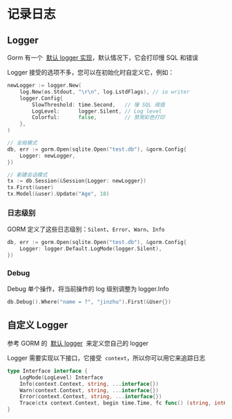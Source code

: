 # 记录日志

## Logger

Gorm 有一个  [默认 logger 实现](https://github.com/go-gorm/gorm/blob/master/logger/logger.go)，默认情况下，它会打印慢 SQL 和错误

Logger 接受的选项不多，您可以在初始化时自定义它，例如：

```go
newLogger := logger.New(
    log.New(os.Stdout, "\r\n", log.LstdFlags), // io writer
    logger.Config{
        SlowThreshold: time.Second,   // 慢 SQL 阈值
        LogLevel:      logger.Silent, // Log level
        Colorful:      false,         // 禁用彩色打印
    },
)

// 全局模式
db, err := gorm.Open(sqlite.Open("test.db"), &gorm.Config{
    Logger: newLogger,
})

// 新建会话模式
tx := db.Session(&Session{Logger: newLogger})
tx.First(&user)
tx.Model(&user).Update("Age", 18)
```

### 日志级别

GORM 定义了这些日志级别：`Silent`、`Error`、`Warn`、`Info`

```go
db, err := gorm.Open(sqlite.Open("test.db"), &gorm.Config{
    Logger: logger.Default.LogMode(logger.Silent),
})
```

### Debug

Debug 单个操作，将当前操作的 log 级别调整为 logger.Info

```go
db.Debug().Where("name = ?", "jinzhu").First(&User{})
```

## 自定义 Logger

参考 GORM 的  [默认 logger](https://github.com/go-gorm/gorm/blob/master/logger/logger.go)  来定义您自己的 logger

Logger 需要实现以下接口，它接受  `context`，所以你可以用它来追踪日志

```go
type Interface interface {
    LogMode(LogLevel) Interface
    Info(context.Context, string, ...interface{})
    Warn(context.Context, string, ...interface{})
    Error(context.Context, string, ...interface{})
    Trace(ctx context.Context, begin time.Time, fc func() (string, int64), err error)
}
```
